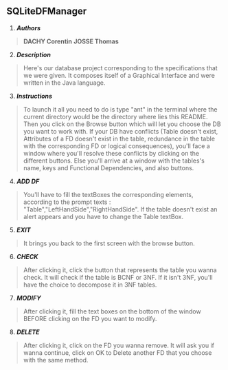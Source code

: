 SQLiteDFManager
---
1.  _**Authors**_
>   **DACHY Corentin**
>   **JOSSE Thomas**
2.  _**Description**_
>   Here's our database project corresponding to the specifications that we were given.
>   It composes itself of a Graphical Interface and were written in the Java language.
3.  _**Instructions**_
>   To launch it all you need to do is type "ant" in the terminal where the current directory would be the directory where lies this README.
>   Then you click on the Browse button which will let you choose the DB you want to work with.
>   If your DB have conflicts (Table doesn't exist, Attributes of a FD doesn't exist in the table, redundance in the table with the corresponding FD or logical consequences), you'll face a window where you'll resolve these conflicts by clicking on the different buttons.
>   Else you'll arrive at a window with the tables's name, keys and Functional Dependencies, and also buttons.
4.  _**ADD DF**_
>   You'll have to fill the textBoxes the corresponding elements, according to the prompt texts : "Table","LeftHandSide","RightHandSide".
>   If the table doesn't exist an alert appears and you have to change the Table textBox.
5.  _**EXIT**_
>   It brings you back to the first screen with the browse button.
6.  _**CHECK**_
>   After clicking it, click the button that represents the table you wanna check.
>   It will check if the table is BCNF or 3NF. If it isn't 3NF, you'll have the choice to decompose it in 3NF tables.
7.  _**MODIFY**_
>   After clicking it, fill the text boxes on the bottom of the window BEFORE clicking on the FD you want to modify.
8.  _**DELETE**_
>   After clicking it, click on the FD you wanna remove. It will ask you if wanna continue, click on OK to Delete another FD that you choose with the same method.
